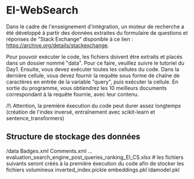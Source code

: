 # EI-WebSearch

Dans le cadre de l'enseignement d'intégration, un moteur de recherche a été développé à partir des données extraites du formulaire de questions et réponses de "Stack Exchange" disponible à ce lien : https://archive.org/details/stackexchange.

Pour pouvoir exécuter le code, les fichiers doivent être extraits et placés dans un dossier nommé "data". Pour ce faire, veuillez suivre le tutoriel du Day1. Ensuite, vous devez exécuter toutes les cellules du code. Dans la dernière cellule, vous devez fournir la requête sous forme de chaîne de caractères en entrée de la variable "query", puis exécuter la cellule. En sortie du programme, vous obtiendrez les 10 meilleurs documents correspondant à la requête fournie, avec leur contenu.

/!\ Attention, la première éxecution du code peut durer assez longtemps (création de l'index inversé, entraînement avec scikit-learn et sentence_transformers)


## Structure de stockage des données

/data
    Badges.xml
    Comments.xml
    ...
    evaluation_search_engine_post_queries_ranking_EI_CS.xlsx
    # les fichiers suivants seront créés à la première éxecution du code afin de stocker les fichiers volumineux
    inverted_index.pickle
    embeddings.pkl
    ldamodel.pkl

